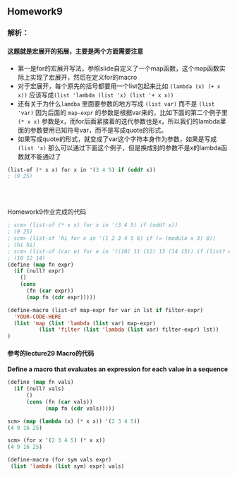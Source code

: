 ## Homework9
### 解析：
#### 这题就是宏展开的拓展，主要是两个方面需要注意
- 第一是for的宏展开写法，参照slide自定义了一个map函数，这个map函数实际上实现了宏展开，然后在定义for的macro
- 对于宏展开，每个原先的括号都要用一个list包起来比如
`(lambda (x) (+ x x))` 应该写成`(list 'lambda (list 'x) (list '+ x x))`
- 还有关于为什么`lamdba` 里面要参数的地方写成 `(list var)` 而不是 `(list 'var)` 因为后面的 `map-expr` 的参数是根据var来的，比如下面的第二个例子里 `(* x x)` 参数是x，而for后面紧接着的迭代参数也是x，所以我们的lambda里面的参数要用已知符号var，而不是写成quote的形式。
- 如果写成quote的形式，就变成了var这个字符本身作为参数，如果是写成 `(list 'x)` 那么可以通过下面这个例子，但是换成别的参数不是x的lambda函数就不能通过了
``` scheme
(list-of (* x x) for x in '(3 4 5) if (odd? x))
; (9 25)

```
<br><br>

Homework9作业完成的代码
``` lisp
; scm> (list-of (* x x) for x in '(3 4 5) if (odd? x))
; (9 25)
; scm> (list-of 'hi for x in '(1 2 3 4 5 6) if (= (modulo x 3) 0))
; (hi hi)
; scm> (list-of (car e) for e in '((10) 11 (12) 13 (14 15)) if (list? e))
; (10 12 14)
(define (map fn expr)
  (if (null? expr)
    ()
    (cons 
      (fn (car expr))
      (map fn (cdr expr)))))

(define-macro (list-of map-expr for var in lst if filter-expr)
  'YOUR-CODE-HERE
  (list 'map (list 'lambda (list var) map-expr) 
          (list 'filter (list 'lambda (list var) filter-expr) lst))
)
```
#### 参考的lecture29 Macro的代码

**Define a macro that evaluates an expression for each value in a sequence**
```lisp
(define (map fn vals)
  (if (null? vals)
      ()
      (cons (fn (car vals))
            (map fn (cdr vals)))))

scm> (map (lambda (x) (* x x)) '(2 3 4 5))
(4 9 16 25)

scm> (for x '(2 3 4 5) (* x x))
(4 9 16 25)

(define-macro (for sym vals expr)
 (list 'lambda (list sym) expr) vals)
```

